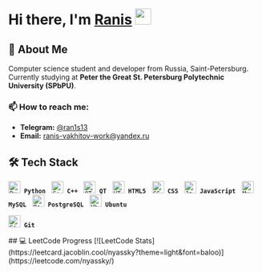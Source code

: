# Hi there, I'm [Ranis](https://t.me/ran1s13) <img src="https://github.com/blackcater/blackcater/raw/main/images/Hi.gif" height="32"/>

## 🚀 About Me
Computer science student and developer from Russia, Saint-Petersburg.  
Currently studying at **Peter the Great St. Petersburg Polytechnic University (SPbPU)**.

### 📫 How to reach me:
- **Telegram:** [@ran1s13](https://t.me/ran1s13)  
- **Email:** [ranis-vakhitov-work@yandex.ru](mailto:ranis-vakhitov-work@yandex.ru)  

## 🛠 Tech Stack
<p align="left">
  <code><img src="https://cdn.jsdelivr.net/gh/devicons/devicon/icons/python/python-original.svg" width="24" title="Python"/> <b>Python</b></code> &nbsp;
  <code><img src="https://cdn.jsdelivr.net/gh/devicons/devicon/icons/cplusplus/cplusplus-original.svg" width="24" title="C++"/> <b>C++</b></code> &nbsp;
  <code><img src="https://cdn.jsdelivr.net/gh/devicons/devicon/icons/qt/qt-original.svg" width="24" title="QT"/> <b>QT</b></code> &nbsp;
  <code><img src="https://cdn.jsdelivr.net/gh/devicons/devicon/icons/html5/html5-original.svg" width="24" title="HTML5"/> <b>HTML5</b></code> &nbsp;
  <code><img src="https://cdn.jsdelivr.net/gh/devicons/devicon/icons/css3/css3-original.svg" width="24" title="CSS3"/> <b>CSS</b></code> &nbsp;
  <code><img src="https://cdn.jsdelivr.net/gh/devicons/devicon/icons/javascript/javascript-original.svg" width="24" title="JavaScript"/> <b>JavaScript</b></code> &nbsp;
  <code><img src="https://cdn.jsdelivr.net/gh/devicons/devicon/icons/mysql/mysql-original.svg" width="24" title="MySQL"/> <b>MySQL</b></code> &nbsp;
  <code><img src="https://cdn.jsdelivr.net/gh/devicons/devicon/icons/postgresql/postgresql-original.svg" width="24" title="PostgreSQL"/> <b>PostgreSQL</b></code> &nbsp;
  <code><img src="https://cdn.jsdelivr.net/gh/devicons/devicon/icons/ubuntu/ubuntu-plain.svg" width="24" title="Ubuntu"/> <b>Ubuntu</b></code> &nbsp;
  <div>
    <code><img src="https://cdn.jsdelivr.net/gh/devicons/devicon/icons/git/git-original.svg" width="24" title="Git"/> <b>Git</b></code>
  </div>
</p>
## 💻 LeetCode Progress
[![LeetCode Stats](https://leetcard.jacoblin.cool/nyassky?theme=light&font=baloo)](https://leetcode.com/nyassky/)
<!--
**nyassky/nyassky** is a ✨ _special_ ✨ repository because its `README.md` (this file) appears on your GitHub profile.

Here are some ideas to get you started:

- 🔭 I’m currently working on ...
- 🌱 I’m currently learning ...
- 👯 I’m looking to collaborate on ...
- 🤔 I’m looking for help with ...
- 💬 Ask me about ...
- 📫 How to reach me: ...
- 😄 Pronouns: ...
- ⚡ Fun fact: ...
-->
